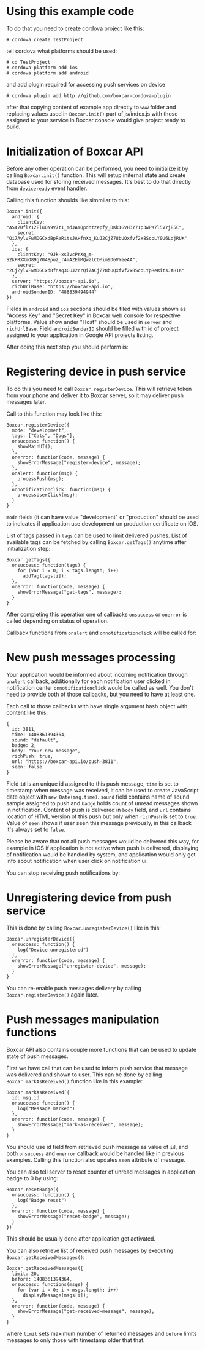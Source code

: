 # Using this example code

To do that you need to create cordova project like this:

    # cordova create TestProject

tell cordova what platforms should be used:

    # cd TestProject
    # cordova platform add ios
    # cordova platform add android

and add plugin required for accessing push services on device

    # cordova plugin add http://github.com/boxcar-cordova-plugin

after that copying content of example app directly to `www` folder and replacing
values used in `Boxcar.init()` part of js/index.js with those assigned to your
service in Boxcar console would give project ready to build.

# Initialization of Boxcar API

Before any other operation can be performed, you need to initialize it
by calling `Boxcar.init()` function. This will setup initernal state
and create database used for storing received messages. It's best to
do that directly from `deviceready` event handler.

Calling this function shoulds like simmilar to this:

    Boxcar.init({
      android: {
        clientKey: "AS420flz12Elu0N9V7t1_mdJAYQpdntzepfy_DKk1GVH3Y71p3wPK7l5VYj85C",
        secret: "Qi7AylvFwMDGCxdBpReRitsJAHfnXq_KuJ2CjZ78bUQxfvf2x8ScoLY0U6LdjRUK"
      },
      ios: {
        clientKey: "9Jk-xs3vcPrXq_m-S2kPRXXmO89g7048pu2_r4mAZElMQwzlCOMim9D6VYeeAA",
        secret: "2CjZylvFwMDGCxdBfnXq3GuJ2rrQi7ACjZ78bUQxfvf2x8ScoLYpReRitsJAH1K"
      },
      server: "https://boxcar-api.io",
      richUrlBase: "https://boxcar-api.io",
      androidSenderID: "488839494944"
    })

Fields in `android` and `ios` sections should be filed with values shown
as "Access Key" and "Secret Key" in Boxcar web console for respective
platforms. Value show ander "Host" should be used in  `server` and
`richUrlBase`. Field `androidSenderID` should be filled with id of
project assigned to your application in Google API projects listing.

After doing this next step you should perform is:

# Registering device in push service

To do this you need to call `Boxcar.registerDevice`. This will
retrieve token from your phone and deliver it to Boxcar server, so it
may deliver push messages later.

Call to this function may look like this:

    Boxcar.registerDevice({
      mode: "development",
      tags: ["Cats", "Dogs"],
      onsuccess: function() {
        showMainUI();
      },
      onerror: function(code, message) {
        showErrorMessage("register-device", message);
      },
      onalert: function(msg) {
        processPush(msg);
      },
      onnotificationclick: function(msg) {
        processUserClick(msg);
      }
    }

`mode` fields (it can have value "development" or "production" should
be used to indicates if application use development on production
certificate on iOS.

List of tags passed in `tags` can be used to limit delivered
pushes. List of available tags can be fetched by calling
`Boxcar.getTags()` anytime after initialization step:

    Boxcar.getTags({
      onsuccess: function(tags) {
        for (var i = 0; i < tags.length; i++)
          addTag(tags[i]);
      },
      onerror: function(code, message) {
        showErrorMessage("get-tags", message);
      }
    }

After completing this operation one of callbacks `onsuccess` or
`onerror` is called depending on status of operation.

Callback functions from `onalert` and `onnotificationclick` will
be called for:

# New push messages processing

Your application would be informed about incoming notification through
`onalert` callback, additionally for each notification user clicked in
notification center `onnotificationclick` would be called as well. You
don't need to provide both of those callbacks, but you need to have at
least one.

Each call to those callbacks with have single argument hash object
with content like this:

    {
      id: 3811,
      time: 1408361394364,
      sound: "default",
      badge: 2,
      body: "Your new message",
      richPush: true,
      url: "https://boxcar-api.io/push-3811",
      seen: false
    }

Field `id` is an unique id assigned to this push message, `time` is
set to timestamp when message was received, it can be used to create
JavaScript date object with `new Date(msg.time)`. `sound` field
contains name of sound sample assigned to push and `badge` holds
count of unread messages shown in notification. Content of push is
delivered in `body` field, and `url` contains location of HTML version
of this push but only when `richPush` is set to `true`. Value of
`seen` shows if user seen this message previously, in this callback
it's always set to `false`.

Please be aware that not all push messages would be delivered this
way, for example in iOS if application is not active when push is
delivered, displaying of notification would be handled by system, and
application would only get info about notification when user click on
notification ui.

You can stop receiving push notifications by:

# Unregistering device from push service

This is done by calling `Boxcar.unregisterDevice()` like in this:

    Boxcar.unregisterDevice({
      onsuccess: function() {
        log("Device unregistered")
      },
      onerror: function(code, message) {
        showErrorMessage("unregister-device", message);
      }
    }

You can re-enable push messages delivery by calling
`Boxcar.registerDevice()` again later.

# Push messages manipulation functions

Boxcar API also contains couple more functions that can be used to
update state of push messages.

First we have call that can be used to inform push service that
message was delivered and shown to user. This can be done by calling
`Boxcar.markAsReceived()` function like in this example:

    Boxcar.markAsReceived({
      id: msg.id
      onsuccess: function() {
        log("Message marked")
      },
      onerror: function(code, message) {
        showErrorMessage("mark-as-received", message);
      }
    }

You should use id field from retrieved push message as value of `id`,
and both `onsuccess` and `onerror` callback would be handled like in
previous examples. Calling this function also updates `seen` attribute
of message.

You can also tell server to reset counter of unread messages in
application badge to 0 by using:

    Boxcar.resetBadge({
      onsuccess: function() {
        log("Badge reset")
      },
      onerror: function(code, message) {
        showErrorMessage("reset-badge", message);
      }
    })

This should be usually done after application get activated.

You can also retrieve list of received push messages by executing
`Boxcar.getReceivedMessages()`:

    Boxcar.getReceivedMessages({
      limit: 20,
      before: 1408361394364,
      onsuccess: functions(msgs) {
        for (var i = 0; i < msgs.length; i++)
          displayMessage(msgs[i]);
      },
      onerror: function(code, message) {
        showErrorMessage("get-received-message", message);
      }
    }

where `limit` sets maximum number of returned messages and `before`
limits messages to only those with timestamp older that that.
